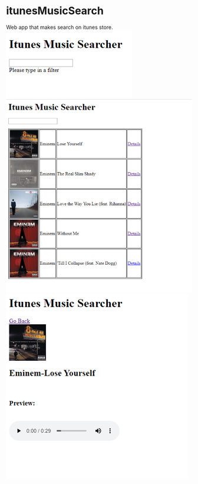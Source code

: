 # itunesMusicSearch
Web app that makes search on itunes store. 
![](images/1.png)
![](images/2.png)
![](images/3.png)
